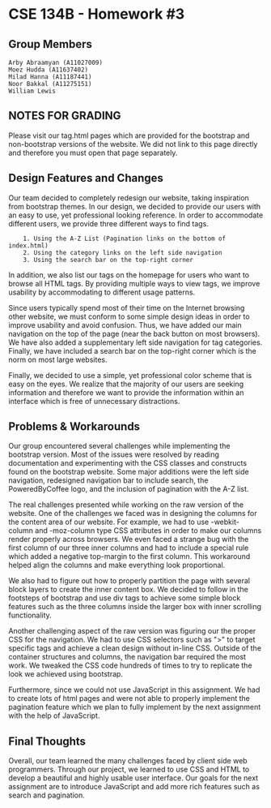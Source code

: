 # CSE 134B - Homework #3

## Group Members
    Arby Abraamyan (A11027009)
    Moez Hudda (A11637402)
    Milad Hanna (A11187441)
    Noor Bakkal (A11275151)
    William Lewis
    
## NOTES FOR GRADING

Please visit our tag.html pages which are provided for the bootstrap  and non-bootstrap versions of the website. We did not link to this page directly and therefore you must open that page separately.
    

## Design Features and Changes

Our team decided to completely redesign our website, taking inspiration from bootstrap themes. In our design, we decided to provide our users with an easy to use, yet professional looking reference. In order to accommodate different users, we provide three different ways to find tags.
    
        1. Using the A-Z List (Pagination links on the bottom of index.html)
        2. Using the category links on the left side navigation
        3. Using the search bar on the top-right corner

In addition, we also list our tags on the homepage for users who want to browse all HTML tags. By providing multiple ways to view tags, we improve usability by accommodating to different usage patterns.
    
Since users typically spend most of their time on the Internet browsing other website, we must conform to some simple design ideas in order to improve usability and avoid confusion. Thus, we have added our main navigation on the top of the page (near the back button on most browsers). We have also added a supplementary left side navigation for tag categories. Finally, we have included a search bar on the top-right corner which is the norm on most large websites.
    
Finally, we decided to use a simple, yet professional color scheme that is easy on the eyes. We realize that the majority of our users are seeking information and therefore we want to provide the information within an interface which is free of unnecessary distractions.
    
## Problems & Workarounds

Our group encountered several challenges while implementing the bootstrap version. Most of the issues were resolved by reading documentation and experimenting with the CSS classes and constructs found on the bootstrap website. Some major additions were the left side navigation, redesigned navigation bar to include search, the PoweredByCoffee logo, and the inclusion of pagination with the A-Z list.
    
The real challenges presented while working on the raw version of the website. One of the challenges we faced was in designing the columns for the content area of our website. For example, we had to use -webkit-column and -moz-column type CSS attributes in order to make our columns render properly across browsers. We even faced a strange bug with the first column of our three inner columns and had to include a special rule which added a negative top-margin to the first column. This workaround helped align the columns and make everything look proportional.
    
We also had to figure out how to properly partition the page with several block layers to create the inner content box. We decided to follow in the footsteps of bootstrap and use div tags to achieve some simple block features such as the three columns inside the larger box with inner scrolling functionality.
    
Another challenging aspect of the raw version was figuring our the proper CSS for the navigation. We had to use CSS selectors such as ">" to target specific tags and achieve a clean design without in-line CSS. Outside of the container structures and columns, the navigation bar required the most work. We tweaked the CSS code hundreds of times to try to replicate the look we achieved using bootstrap.
    
Furthermore, since we could not use JavaScript in this assignment. We had to create lots of html pages and were not able to properly implement the pagination feature which we plan to fully implement by the next assignment with the help of JavaScript.
    
## Final Thoughts

Overall, our team learned the many challenges faced by client side web programmers. Through our project, we learned to use CSS and HTML to develop a beautiful and highly usable user interface. Our goals for the next assignment are to introduce JavaScript and add more rich features such as search and pagination. 
